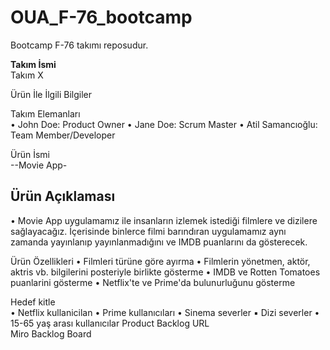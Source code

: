 # OUA_F-76_bootcamp
Bootcamp F-76 takımı reposudur.


**__Takım İsmi__**  
Takım X

Ürün İle İlgili Bilgiler 

Takım Elemanları  
• John Doe: Product Owner
• Jane Doe: Scrum Master
• Atil Samancıoğlu: Team Member/Developer

Ürün İsmi  
--Movie App-

Ürün Açıklaması  
---
• Movie App uygulamamız ile insanların izlemek istediği filmlere ve dizilere
sağlayacağız. İçerisinde binlerce filmi barındıran uygulamamız aynı zamanda
yayınlanıp yayınlanmadığını ve IMDB puanlarını da gösterecek.

Ürün Özellikleri
• Filmleri türüne göre ayırma
• Filmlerin yönetmen, aktör, aktris vb. bilgilerini posteriyle birlikte gösterme
• IMDB ve Rotten Tomatoes puanlarini gösterme
• Netflix'te ve Prime'da bulunurluğunu gösterme

Hedef kitle  
• Netflix kullanicilan
• Prime kullanıcıları
• Sinema severler
▪ Dizi severler
• 15-65 yaş arası kullanıcılar
Product Backlog URL  
Miro Backlog Board
